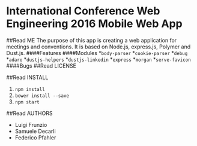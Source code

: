 # International Conference Web Engineering 2016 Mobile Web App
##Read ME
The purpose of this app is creating a web application for meetings and conventions. 
It is based on Node.js, express.js, Polymer and Dust.js. 
####Features 
####Modules
*`body-parser`
*`cookie-parser`
*`debug`
*`adaro`
*`dustjs-helpers`
*`dustjs-linkedin`
*`express`
*`morgan`
*`serve-favicon`
####Bugs
##Read LICENSE

##Read INSTALL
1. `npm install`
2. `bower install --save`
3. `npm start`

##Read AUTHORS
* Luigi Frunzio
* Samuele Decarli
* Federico Pfahler
